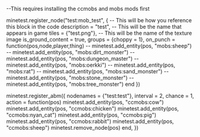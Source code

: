 --This requires installing the ccmobs and mobs mods first

minetest.register_node("test:mob_test", { -- This will be how you reference this block in the code
        description = "test", -- This will be the name that appears in game
        tiles = {"test.png"}, -- This will be the name of the texture image
        is_ground_content = true,
        groups = {choppy = 1},
        on_punch = function(pos,node,player,thing)
        --  minetest.add_entity(pos, "mobs:sheep") 
        --  minetest.add_entity(pos, "mobs:dirt_monster") 
        --  minetest.add_entity(pos, "mobs:dungeon_master") 
        --  minetest.add_entity(pos, "mobs:oerkki") 
        --  minetest.add_entity(pos, "mobs:rat") 
        --  minetest.add_entity(pos, "mobs:sand_monster") 
        --  minetest.add_entity(pos, "mobs:stone_monster") 
        --  minetest.add_entity(pos, "mobs:tree_monster") 
        end
})

minetest.register_abm({
  nodenames = {"test:test"},
  interval = 2,
  chance = 1,
  action = function(pos)
                minetest.add_entity(pos, "ccmobs:cow") 
                minetest.add_entity(pos, "ccmobs:chicken") 
                minetest.add_entity(pos, "ccmobs:nyan_cat") 
                minetest.add_entity(pos, "ccmobs:pig") 
                minetest.add_entity(pos, "ccmobs:rabbit") 
                minetest.add_entity(pos, "ccmobs:sheep") 
    minetest.remove_node(pos)
  end,
})


